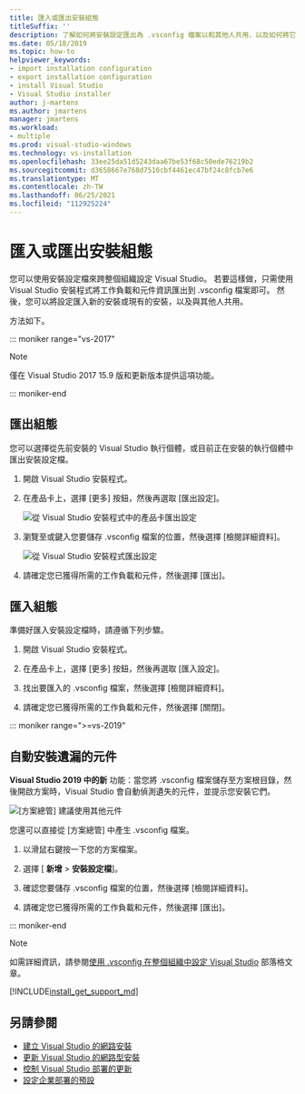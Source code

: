 ```yaml
---
title: 匯入或匯出安裝組態
titleSuffix: ''
description: 了解如何將安裝設定匯出為 .vsconfig 檔案以和其他人共用，以及如何將它匯入以進行複製。
ms.date: 05/18/2019
ms.topic: how-to
helpviewer_keywords:
- import installation configuration
- export installation configuration
- install Visual Studio
- Visual Studio installer
author: j-martens
ms.author: jmartens
manager: jmartens
ms.workload:
- multiple
ms.prod: visual-studio-windows
ms.technology: vs-installation
ms.openlocfilehash: 33ee25da51d5243daa67be53f68c50ede76219b2
ms.sourcegitcommit: d3658667e768d7516cbf4461ec47bf24c8fcb7e6
ms.translationtype: MT
ms.contentlocale: zh-TW
ms.lasthandoff: 06/25/2021
ms.locfileid: "112925224"
---
```

# <a name="import-or-export-installation-configurations"></a>匯入或匯出安裝組態

您可以使用安裝設定檔來跨整個組織設定 Visual Studio。 若要這樣做，只需使用 Visual Studio 安裝程式將工作負載和元件資訊匯出到 .vsconfig 檔案即可。 然後，您可以將設定匯入新的安裝或現有的安裝，以及與其他人共用。

方法如下。

::: moniker range="vs-2017"

> [!NOTE]
> 僅在 Visual Studio 2017 15.9 版和更新版本提供這項功能。

::: moniker-end

## <a name="export-a-configuration"></a>匯出組態

您可以選擇從先前安裝的 Visual Studio 執行個體，或目前正在安裝的執行個體中匯出安裝設定檔。

1. 開啟 Visual Studio 安裝程式。

1. 在產品卡上，選擇 [更多] 按鈕，然後再選取 [匯出設定]。

   ![從 Visual Studio 安裝程式中的產品卡匯出設定](../install/media/vs-2019/vs-installer-export-config.png)

1. 瀏覽至或鍵入您要儲存 .vsconfig 檔案的位置，然後選擇 [檢閱詳細資料]。

   ![從 Visual Studio 安裝程式匯出設定](../install/media/vs-2019/export-configuration-confirmation.png)

1. 請確定您已獲得所需的工作負載和元件，然後選擇 [匯出]。

## <a name="import-a-configuration"></a>匯入組態

準備好匯入安裝設定檔時，請遵循下列步驟。

1. 開啟 Visual Studio 安裝程式。

1. 在產品卡上，選擇 [更多] 按鈕，然後再選取 [匯入設定]。

1. 找出要匯入的 .vsconfig 檔案，然後選擇 [檢閱詳細資料]。

1. 請確定您已獲得所需的工作負載和元件，然後選擇 [關閉]。

::: moniker range=">=vs-2019"

## <a name="automatically-install-missing-components"></a>自動安裝遺漏的元件

**Visual Studio 2019 中的新** 功能：當您將 .vsconfig 檔案儲存至方案根目錄，然後開啟方案時，Visual Studio 會自動偵測遺失的元件，並提示您安裝它們。

![[方案總管] 建議使用其他元件](../install/media/vs-2019/solution-explorer-config-file.png)

您還可以直接從 [方案總管] 中產生 .vsconfig 檔案。

1. 以滑鼠右鍵按一下您的方案檔案。

1. 選擇 [ **新增** > **安裝設定檔**]。

1. 確認您要儲存 .vsconfig 檔案的位置，然後選擇 [檢閱詳細資料]。

1. 請確定您已獲得所需的工作負載和元件，然後選擇 [匯出]。

::: moniker-end

> [!NOTE]
> 如需詳細資訊，請參閱[使用 .vsconfig 在整個組織中設定 Visual Studio](https://devblogs.microsoft.com/setup/configure-visual-studio-across-your-organization-with-vsconfig/) 部落格文章。

[!INCLUDE[install_get_support_md](includes/install_get_support_md.md)]

## <a name="see-also"></a>另請參閱

* [建立 Visual Studio 的網路安裝](create-a-network-installation-of-visual-studio.md)
* [更新 Visual Studio 的網路型安裝](update-a-network-installation-of-visual-studio.md)
* [控制 Visual Studio 部署的更新](controlling-updates-to-visual-studio-deployments.md)
* [設定企業部署的預設](set-defaults-for-enterprise-deployments.md)
